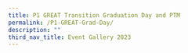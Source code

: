 ```yaml
---
title: P1 GREAT Transition Graduation Day and PTM
permalink: /P1-GREAT-Grad-Day/
description: ""
third_nav_title: Event Gallery 2023
---
```

